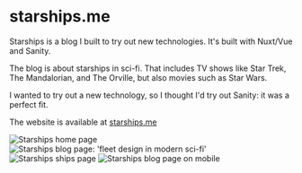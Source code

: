 # starships.me

Starships is a blog I built to try out new technologies. It's built with Nuxt/Vue and Sanity.

The blog is about starships in sci-fi. That includes TV shows like Star Trek, The Mandalorian, and The Orville, but also movies such as Star Wars. 

I wanted to try out a new technology, so I thought I'd try out Sanity: it was a perfect fit.

The website is available at [starships.me](https://starships.me)

![Starships home page](/assets/projects/starships.png)
![Starships blog page: 'fleet design in modern sci-fi'](/assets/projects/starships-1.png)
![Starships ships page](/assets/projects/starships-2.png)
![Starships blog page on mobile](/assets/projects/starships-3.png)
